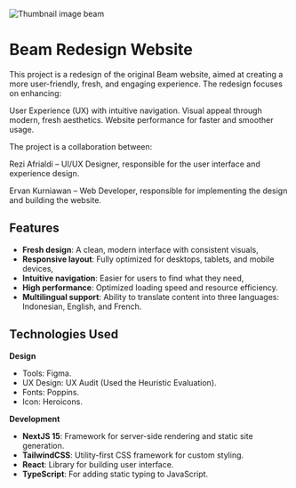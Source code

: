 ![Thumbnail image beam](./public/assets/images/thumbnail.webp)

# Beam Redesign Website

This project is a redesign of the original Beam website, aimed at creating a more user-friendly, fresh, and engaging experience. The redesign focuses on enhancing:

User Experience (UX) with intuitive navigation.
Visual appeal through modern, fresh aesthetics.
Website performance for faster and smoother usage.

The project is a collaboration between:

Rezi Afrialdi – UI/UX Designer, responsible for the user interface and experience design.

Ervan Kurniawan – Web Developer, responsible for implementing the design and building the website.

## Features

- **Fresh design**: A clean, modern interface with consistent visuals,
- **Responsive layout**: Fully optimized for desktops, tablets, and mobile devices,
- **Intuitive navigation**: Easier for users to find what they need,
- **High performance**: Optimized loading speed and resource efficiency.
- **Multilingual support**: Ability to translate content into three languages: Indonesian, English, and French.

## Technologies Used

**Design**

- Tools: Figma.
- UX Design: UX Audit (Used the Heuristic Evaluation).
- Fonts: Poppins.
- Icon: Heroicons.

**Development**

- **NextJS 15**: Framework for server-side rendering and static site generation.
- **TailwindCSS**: Utility-first CSS framework for custom styling.
- **React**: Library for building user interface.
- **TypeScript**: For adding static typing to JavaScript.
